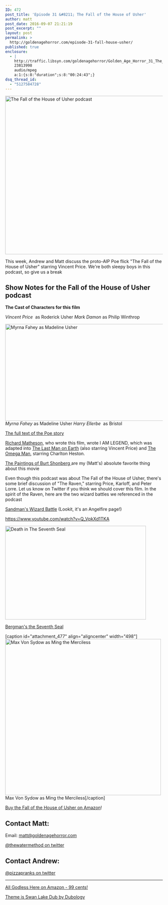 ```yaml
---
ID: 472
post_title: 'Episode 31 &#8211; The Fall of the House of Usher'
author: matt
post_date: 2016-09-07 21:21:19
post_excerpt: ""
layout: post
permalink: >
  http://goldenagehorror.com/episode-31-fall-house-usher/
published: true
enclosure:
  - |
    http://traffic.libsyn.com/goldenagehorror/Golden_Age_Horror_31_The_Fall_of_the_House_of_Usher.mp3
    23813998
    audio/mpeg
    a:1:{s:8:"duration";s:8:"00:24:43";}
dsq_thread_id:
  - "5127584728"
---
```

<img class="aligncenter wp-image-473 size-large" src="http://goldenagehorror.com/wp-content/uploads/2016/09/maxresdefault-1024x768.jpg" alt="The Fall of the House of Usher podcast" width="676" height="507" />

This week, Andrew and Matt discuss the proto-AIP Poe flick "The Fall of the House of Usher" starring Vincent Price. We're both sleepy boys in this podcast, so give us a break

<!--more-->
<h2>Show Notes for the Fall of the House of Usher podcast</h2>
<strong>The Cast of Characters for this film</strong>

<em> Vincent Price</em>  as Roderick Usher
<em>Mark Damon</em> as Philip Winthrop

<img class="aligncenter size-full wp-image-474" src="http://goldenagehorror.com/wp-content/uploads/2016/09/the-fall-of-the-house-of-usher_vincent-price_1.jpg" alt="Myrna Fahey as Madeline Usher" width="580" height="310" />
<em>Myrna Fahey</em> as Madeline Usher
<em>Harry Ellerbe</em>  as Bristol

<a href="http://www.gutenberg.org/ebooks/932">The full text of the Poe story</a>

<a href="http://amzn.to/2c9UHs7">Richard Matheson</a>, who wrote this film, wrote I AM LEGEND, which was adapted into <a href="http://www.imdb.com/title/tt0058700/">The Last Man on Earth</a> (also starring Vincent Price) and <a href="https://en.wikipedia.org/wiki/The_Omega_Man">The Omega Man</a>, starring Charlton Heston.

<a href="http://www.burtshonberg.com/paintings.htm">The Paintings of Burt Shonberg </a>are my (Matt's) absolute favorite thing about this movie

Even though this podcast was about The Fall of the House of Usher, there's some brief discussion of "The Raven," starring Price, Karloff, and Peter Lorre. Let us know on Twitter if you think we should cover this film. In the spirit of the Raven, here are the two wizard battles we referenced in the podcast

<a href="http://www.angelfire.com/wa/ComicMan/Script2.html">Sandman's Wizard Battle</a> (Lookit, it's an Angelfire page!)

https://www.youtube.com/watch?v=Q_VpkXd1TKA

<img class="aligncenter size-full wp-image-476" src="http://goldenagehorror.com/wp-content/uploads/2016/09/seal_big_death-1.jpg" alt="Death in The Seventh Seal" width="450" height="300" />

<a href="https://en.wikipedia.org/wiki/The_Seventh_Seal">Bergman's the Seventh Seal</a>

[caption id="attachment_477" align="aligncenter" width="498"]<img class="size-full wp-image-477" src="http://goldenagehorror.com/wp-content/uploads/2016/09/ming.jpeg" alt="Max Von Sydow as Ming the Merciless" width="498" height="500" /> Max Von Sydow as Ming the Merciless[/caption]

<a href="http://amzn.to/2cCU9wB">Buy the Fall of the House of Usher on Amazon</a>!
<h2>Contact Matt:</h2>
Email: <a href="mailto:matt@goldenagehorror.com">matt@goldenagehorror.com</a>

<a href="https://twitter.com/thewatermethod">@thewatermethod on twitter</a>
<h2>Contact Andrew:</h2>
<a href="https://twitter.com/pizzapranks">@pizzapranks on twitter</a>

<hr />

<a href="http://amzn.to/2bda082">All Godless Here on Amazon - 99 cents!</a>

<a href="https://soundcloud.com/dubology-2/du-swan-lake-dub">Theme is Swan Lake Dub by Dubology</a>